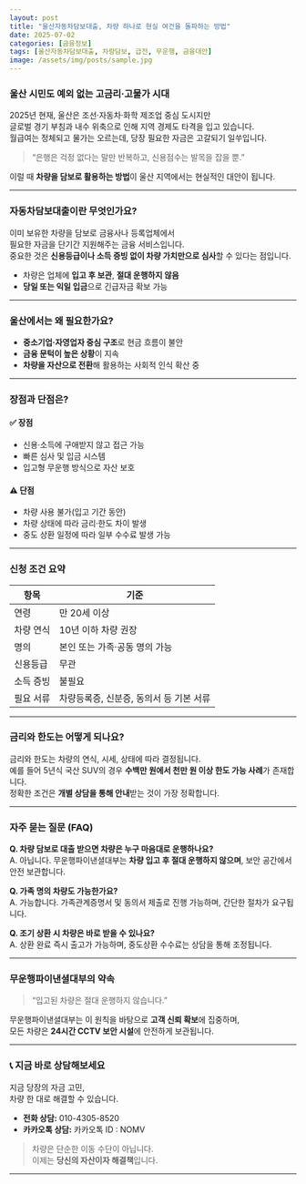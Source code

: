 ```yaml
---
layout: post
title: "울산자동차담보대출, 차량 하나로 현실 여건을 돌파하는 방법"
date: 2025-07-02
categories: [금융정보]
tags: [울산자동차담보대출, 차량담보, 급전, 무운행, 금융대안]
image: /assets/img/posts/sample.jpg
---
```


### 울산 시민도 예외 없는 고금리·고물가 시대  
2025년 현재, 울산은 조선·자동차·화학 제조업 중심 도시지만  
글로벌 경기 부침과 내수 위축으로 인해 지역 경제도 타격을 입고 있습니다.  
월급여는 정체되고 물가는 오르는데, 당장 필요한 자금은 고갈되기 일쑤입니다.

> “은행은 걱정 없다는 말만 반복하고, 신용점수는 발목을 잡을 뿐.”

이럴 때 **차량을 담보로 활용하는 방법**이 울산 지역에서는 현실적인 대안이 됩니다.

---

### 자동차담보대출이란 무엇인가요?  
이미 보유한 차량을 담보로 금융사나 등록업체에서  
필요한 자금을 단기간 지원해주는 금융 서비스입니다.  
중요한 것은 **신용등급이나 소득 증빙 없이 차량 가치만으로 심사**할 수 있다는 점입니다.

- 차량은 업체에 **입고 후 보관**, **절대 운행하지 않음**  
- **당일 또는 익일 입금**으로 긴급자금 확보 가능

---

### 울산에서는 왜 필요한가요?  
- **중소기업·자영업자 중심 구조**로 현금 흐름이 불안  
- **금융 문턱이 높은 상황**이 지속  
- **차량을 자산으로 전환**해 활용하는 사회적 인식 확산 중

---

### 장점과 단점은?  

#### ✅ 장점  
- 신용·소득에 구애받지 않고 접근 가능  
- 빠른 심사 및 입금 시스템  
- 입고형 무운행 방식으로 자산 보호

#### ⚠️ 단점  
- 차량 사용 불가(입고 기간 동안)  
- 차량 상태에 따라 금리·한도 차이 발생  
- 중도 상환 일정에 따라 일부 수수료 발생 가능

---

### 신청 조건 요약

| 항목       | 기준                            |
|------------|---------------------------------|
| 연령       | 만 20세 이상                    |
| 차량 연식 | 10년 이하 차량 권장            |
| 명의       | 본인 또는 가족·공동 명의 가능   |
| 신용등급   | 무관                            |
| 소득 증빙 | 불필요                           |
| 필요 서류 | 차량등록증, 신분증, 동의서 등 기본 서류 |

---

### 금리와 한도는 어떻게 되나요?  
금리와 한도는 차량의 연식, 시세, 상태에 따라 결정됩니다.  
예를 들어 5년식 국산 SUV의 경우 **수백만 원에서 천만 원 이상 한도 가능 사례**가 존재합니다.  
정확한 조건은 **개별 상담을 통해 안내**받는 것이 가장 정확합니다.

---

### 자주 묻는 질문 (FAQ)

**Q. 차량 담보로 대출 받으면 차량은 누구 마음대로 운행하나요?**  
A. 아닙니다. 무운행파이낸셜대부는 **차량 입고 후 절대 운행하지 않으며**, 보안 공간에서 안전 보관합니다.

**Q. 가족 명의 차량도 가능한가요?**  
A. 가능합니다. 가족관계증명서 및 동의서 제출로 진행 가능하며, 간단한 절차가 요구됩니다.

**Q. 조기 상환 시 차량은 바로 받을 수 있나요?**  
A. 상환 완료 즉시 출고가 가능하며, 중도상환 수수료는 상담을 통해 조정됩니다.

---

### 무운행파이낸셜대부의 약속

> “입고된 차량은 절대 운행하지 않습니다.”

무운행파이낸셜대부는 이 원칙을 바탕으로 **고객 신뢰 확보**에 집중하며,  
모든 차량은 **24시간 CCTV 보안 시설**에 안전하게 보관됩니다.

---

### 📞 지금 바로 상담해보세요

지금 당장의 자금 고민,  
차량 한 대로 해결할 수 있습니다.

- **전화 상담:** 010-4305-8520  
- **카카오톡 상담:** 카카오톡 ID : NOMV

> 차량은 단순한 이동 수단이 아닙니다.  
> 이제는 **당신의 자산이자 해결책**입니다.

---
